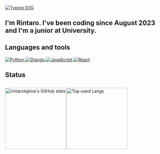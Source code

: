 <a href="https://git.io/typing-svg">
  <img align="center" src="https://readme-typing-svg.herokuapp.com?font=Shippori+Antique+B1&size=30&pause=5000&color=1D52F7&random=false&width=435&lines=Thank+you+for+visiting." alt="Typing SVG" />
</a>

<h2>
  I'm Rintaro.
  I've been coding since August 2023 and I'm a junior at University.
</h2>

<h2>Languages and tools</h2>

<a href="https://github.com/rintarotajima/">
  <img align="center" src="https://skillicons.dev/icons?i=python" alt="Python">
</a>
<a href="https://github.com/rintarotajima/">
  <img align="center" src="https://skillicons.dev/icons?i=django" alt="Django">
</a>
<a href="https://github.com/rintarotajima/">
  <img align="center" src="https://skillicons.dev/icons?i=js" alt="JavaScript">
</a>
<a href="https://github.com/rintarotajima/">
  <img align="center" src="https://skillicons.dev/icons?i=react" alt="React">
</a>

<h2>Status<h2></h2>
  
<div style="display: flex;">
  <a href="https://github.com/rintarotajima/" style="flex: 1;">
    <img align="center" src="https://github-readme-stats.vercel.app/api?username=rintarotajima&count_private=true&show_icons=true&theme=yeblu" alt="rintarotajima's GitHub stats" height="200px"  />
  </a>
  <a href="https://github.com/rintarotajima/" style="flex: 2;">
    <img align="center" src="https://github-readme-stats.vercel.app/api/top-langs/?username=rintarotajima&layout=compact&theme=yeblu" alt="Top used Langs" height="200px" />
  </a>
</div>
